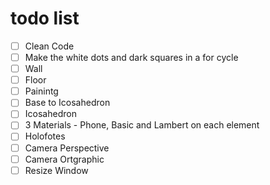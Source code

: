 # todo list

* [ ] Clean Code
* [ ] Make the white dots and dark squares in a for cycle 
* [ ] Wall
* [ ] Floor
* [ ] Painintg
* [ ] Base to Icosahedron
* [ ] Icosahedron
* [ ] 3 Materials - Phone, Basic and Lambert on each element
* [ ] Holofotes
* [ ] Camera Perspective
* [ ] Camera Ortgraphic
* [ ] Resize Window
